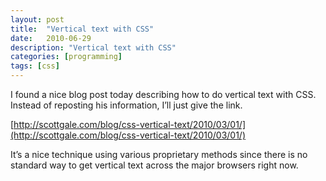 ```yaml
---
layout: post
title:  "Vertical text with CSS"
date:   2010-06-29
description: "Vertical text with CSS"
categories: [programming]
tags: [css]
---
```

I found a nice blog post today describing how to do vertical text with CSS. Instead of reposting his information, I’ll just give the link.

[http://scottgale.com/blog/css-vertical-text/2010/03/01/](http://scottgale.com/blog/css-vertical-text/2010/03/01/)

It’s a nice technique using various proprietary methods since there is no standard way to get vertical text across the major browsers right now.
